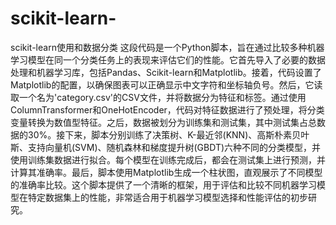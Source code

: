 # scikit-learn-
scikit-learn使用和数据分类
这段代码是一个Python脚本，旨在通过比较多种机器学习模型在同一个分类任务上的表现来评估它们的性能。它首先导入了必要的数据处理和机器学习库，包括Pandas、Scikit-learn和Matplotlib。接着，代码设置了Matplotlib的配置，以确保图表可以正确显示中文字符和坐标轴负号。然后，它读取一个名为'category.csv'的CSV文件，并将数据分为特征和标签。通过使用ColumnTransformer和OneHotEncoder，代码对特征数据进行了预处理，将分类变量转换为数值型特征。之后，数据被划分为训练集和测试集，其中测试集占总数据的30%。接下来，脚本分别训练了决策树、K-最近邻(KNN)、高斯朴素贝叶斯、支持向量机(SVM)、随机森林和梯度提升树(GBDT)六种不同的分类模型，并使用训练集数据进行拟合。每个模型在训练完成后，都会在测试集上进行预测，并计算其准确率。最后，脚本使用Matplotlib生成一个柱状图，直观展示了不同模型的准确率比较。这个脚本提供了一个清晰的框架，用于评估和比较不同机器学习模型在特定数据集上的性能，非常适合用于机器学习模型选择和性能评估的初步研究。
